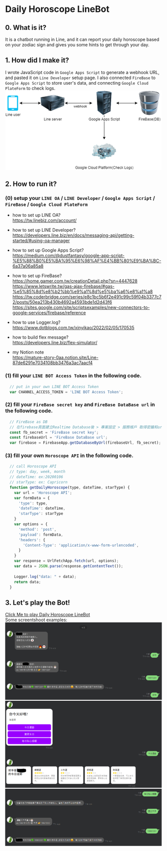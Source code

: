 # Daily Horoscope LineBot
## 0. What is it?
It is a chatbot running in Line, and it can report your daily horoscope based on your zodiac sign and gives you some hints to get through your day.
## 1. How did I make it?
I wrote JavaScript code in `Google Apps Script` to generate a webhook URL, and pasted it on `Line Developer` setup page. I also connected `FireBase` to `Google Apps Script` to store user's data, and connecting `Google Cloud PlateForm` to check logs.  
![structure](/README_PICTURE/lineBot.drawio.png)
## 2. How to run it?
### (0) setup your `LINE OA` / `LINE Developer` / `Google Apps Script` / `FireBase` / `Google Cloud PlateForm`

* how to set up LINE OA?  
https://tw.linebiz.com/account/

* how to set up LINE Developer?  
https://developers.line.biz/en/docs/messaging-api/getting-started/#using-oa-manager

* how to set up Google Apps Script?  
https://medium.com/@dustfantasy/google-app-script-%E5%88%B0%E5%BA%95%E6%98%AF%E4%BB%80%E9%BA%BC-6a37a06a85a8

* how to set up FireBase?  
https://home.gamer.com.tw/creationDetail.php?sn=4447628  
https://www.letswrite.tw/gas-ajax-firebase/#gas-%e5%85%8d%e8%b2%bb%e9%a1%8d%e5%ba%a6%e8%a1%a8  
https://tw.coderbridge.com/series/e8c1bc5b6f2e491c99c59f04b3377c72/posts/50ea213b430b4692a4593bde1d2d43f6  
https://sites.google.com/site/scriptsexamples/new-connectors-to-google-services/firebase/reference

* how to use Logger.log?  
https://www.dotblogs.com.tw/xinyikao/2022/02/05/170535

* how to build flex message?  
https://developers.line.biz/flex-simulator/

* my Notion note  
https://mature-story-0aa.notion.site/Line-87de6291e7034108bb3476a3ac7aacf4

### (1) fill your `LINE BOT Access Token` in the following code.
```javascript
  // put in your own LINE BOT Access Token
  var CHANNEL_ACCESS_TOKEN = 'LINE BOT Access Token';
```
### (2) fill your `FireBase secret key` and `FireBase DataBase url` in the following code.
```javascript
  // FireBase as DB
  // 在firebase頁面建立Realtime Database後 > 專案設定 > 服務帳戶 取得密鑰和url(記得最後補上/)
  const fb_secret = 'FireBase secret key';
  const firebaseUrl = 'FireBase DataBase url';
  var firebase = FirebaseApp.getDatabaseByUrl(firebaseUrl, fb_secret);
```
### (3) fill your own `Horoscope API` in the following code.
```javascript
  // call Horoscope API
  // type: day, week, month
  // dateTime: ex:20200106
  // starType: ex: Capricorn
  function getDailyHoroscope(type, dateTime, starType) {
    var url = 'Horoscope API';
    var formData = {
      'type': type,
      'dateTime': dateTime,
      'starType': starType
    }
    var options = {
      'method': 'post',
      'payload': formData,
      'headers': {
        'Content-Type': 'application/x-www-form-urlencoded',
      }
    }
    var response = UrlFetchApp.fetch(url, options);
    var data = JSON.parse(response.getContentText());

    Logger.log("data: " + data);
    return data;
  }
```
## 3. Let's play the Bot!
[Click Me to play Daily Horoscope LineBot](https://liff.line.me/1645278921-kWRPP32q/?accountId=642flngn)  
Some screentshoot examples:  
![screenshoot1](/README_PICTURE/screenshoot1.png)
![screenshoot3](/README_PICTURE/screenshoot3.png)
![screenshoot2](/README_PICTURE/screenshoot2.png)
